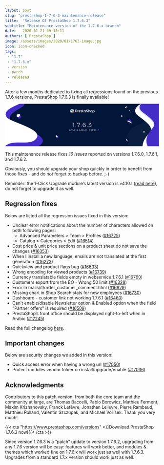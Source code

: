 ```yaml
---
layout: post
slug: "prestashop-1-7-6-3-maintenance-release"
title:  "Release Of PrestaShop 1.7.6.3"
subtitle: "Maintenance version of the 1.7.6.x branch"
date:   2020-01-21 09:10:11
authors: [ PrestaShop ]
image: /assets/images/2020/01/1763-image.jpg
icon: icon-checked
tags:
 - "1.7"
 - "1.7.6.x"
 - version
 - patch
 - releases
---
```


After a few months dedicated to fixing all regressions found on the previous 1.7.6 versions, PrestaShop 1.7.6.3 is finally available! 

![1.7.6.3 is available!](/assets/images/2020/01/1763-banner.jpg)

This maintenance release fixes *16 issues* reported on versions 1.7.6.0, 1.7.6.1, and 1.7.6.2.

Obviously, you should upgrade your shop quickly in order to benefit from those fixes - and do not forget to backup before. ;-)

Reminder: the 1-Click Upgrade module’s latest version is v4.10.1 ([read here](https://github.com/PrestaShop/autoupgrade/releases/tag/v4.10.1)), do not forget to upgrade it as well.


## Regression fixes

Below are listed all the regression issues fixed in this version:

* Unclear error notifications about the number of characters allowed on both following pages:
  * Advanced Parameters > Team > Profiles ([#16725](https://github.com/PrestaShop/PrestaShop/issues/16725))
  * Catalog > Categories > Edit ([#16514](https://github.com/PrestaShop/PrestaShop/issues/16514))
* Cost price & unit price sections on a product sheet do not save the changes ([#16353](https://github.com/PrestaShop/PrestaShop/issues/16353))
* When I install a new language, emails are not translated at the first generation ([#16273](https://github.com/PrestaShop/PrestaShop/issues/16273))
* Quickview and product flags bug ([#16633](https://github.com/PrestaShop/PrestaShop/issues/16633))
* Wrong encoding for viewed products ([#16739](https://github.com/PrestaShop/PrestaShop/issues/16739))
* Currency translatable fields empty in webservice 1.7.6.1 ([#16760](https://github.com/PrestaShop/PrestaShop/issues/16760))
* Customers export from the BO - Wrong 50 limit ([#16328](https://github.com/PrestaShop/PrestaShop/issues/16328))
* Error in mails/it/order_customer_comment.html ([#16829](https://github.com/PrestaShop/PrestaShop/issues/16829))
* Missing chart in Shop Search stats for new employees ([#16730](https://github.com/PrestaShop/PrestaShop/issues/16730))
* Dashboard - customer link not working 1.7.6.1 ([#16460](https://github.com/PrestaShop/PrestaShop/issues/16460))
* Can't enable/disable Newsletter option & Enabled option when the field "Partner offers" is required ([#16509](https://github.com/PrestaShop/PrestaShop/issues/16509))
* PrestaShop’s front office should be displayed right-to-left when in Arabic ([#17245](https://github.com/PrestaShop/PrestaShop/issues/17245))

Read the full changelog [here](https://github.com/PrestaShop/PrestaShop/releases/tag/1.7.6.3).


## Important changes

Below are security changes we added in this version:

* Quick access error when having a wrong url ([#17050](https://github.com/PrestaShop/PrestaShop/pull/17050))
* Protect modules vendor folder on install/upgrade/enable ([#17036](https://github.com/PrestaShop/PrestaShop/pull/17036)) 


## Acknowledgments

Contributors to this patch version, from both the core team and the community at large, are Thomas Baccelli, Pablo Borowicz, Mathieu Ferment, Maxim Krizhanovsky, Franck Lefèvre, Jonathan Lelievre, Pierre Rambaud, Matthieu Rolland, Valentin Szczupak, and Michael Voříšek. Thank you very much!


{{< cta "https://www.prestashop.com/versions" >}}Download PrestaShop 1.7.6.3 now!{{< /cta >}}


Since version 1.7.6.3 is a “patch” update to version 1.7.6.2, upgrading from any 1.7.6 version will be easy: features will work better, and modules & themes which worked fine on 1.7.6.x will work just as well with 1.7.6.3. Upgrades from a standard 1.7.x version should work just as well.

